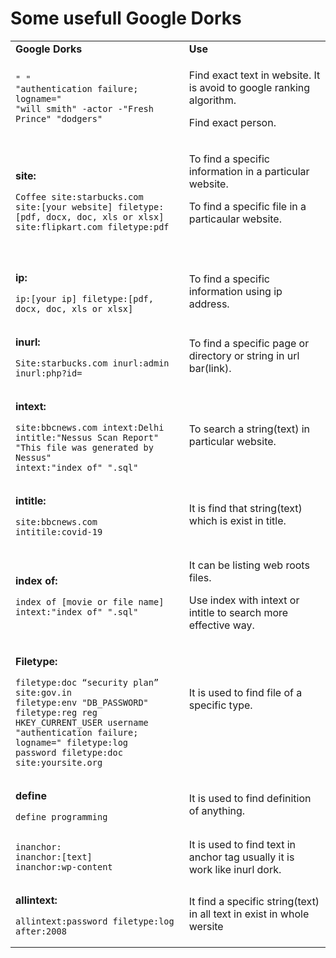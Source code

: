 # Some usefull Google Dorks


<div>
<table><tbody><tr><td><strong>Google Dorks</strong></td><td><strong>Use</strong></td></tr><tr><td><pre><code>" "
"authentication failure; logname="
"will smith" -actor -"Fresh Prince" "dodgers"</code></pre></td><td><p>Find exact text in website. It is avoid to google ranking algorithm.</p><p>Find exact person.</p></td></tr><tr><td><p><strong>site:</strong></p><pre><code>Coffee site:starbucks.com
site:[your website] filetype:[pdf, docx, doc, xls or xlsx]
site:flipkart.com filetype:pdf</code></pre></td><td><p>To find a specific information in a particular website.</p><p>To find a specific file in a particaular website.</p><p>&nbsp;</p></td></tr><tr><td><p><strong>ip:</strong></p><pre><code>ip:[your ip] filetype:[pdf, docx, doc, xls or xlsx]</code></pre></td><td>To find a specific information using ip address.</td></tr><tr><td><p><strong>inurl:</strong></p><pre><code>Site:starbucks.com inurl:admin
inurl:php?id=</code></pre></td><td>To find a specific page or directory or string in url bar(link).</td></tr><tr><td><p><strong>intext:</strong></p><pre><code>site:bbcnews.com intext:Delhi
intitle:"Nessus Scan Report" "This file was generated by Nessus"
intext:"index of" ".sql"</code></pre></td><td>To search a string(text) in particular website.</td></tr><tr><td><p><strong>intitle:</strong></p><pre><code>site:bbcnews.com intitile:covid-19</code></pre></td><td>It is find that string(text) which is exist in title.</td></tr><tr><td><p><strong>index of:</strong></p><pre><code>index of [movie or file name]
intext:"index of" ".sql"</code></pre></td><td><p>It can be listing web roots files.</p><p>Use index with intext or intitle to search more effective way.</p></td></tr><tr><td><p><strong>Filetype:</strong></p><pre><code>filetype:doc “security plan” site:gov.in
filetype:env "DB_PASSWORD"
filetype:reg reg HKEY_CURRENT_USER username
"authentication failure; logname=" filetype:log
password filetype:doc site:yoursite.org</code></pre></td><td><p>It is used to find file of a specific type.</p><p>&nbsp;</p></td></tr><tr><td><p><strong>define</strong></p><pre><code>define programming</code></pre></td><td>It is used to find definition of anything.</td></tr><tr><td><pre><code>inanchor:
inanchor:[text]
inanchor:wp-content</code></pre></td><td>It is used to find text in anchor tag usually it is work like inurl dork.</td></tr><tr><td><p><strong>allintext:</strong></p><pre><code>allintext:password filetype:log after:2008</code></pre></td><td>It find a specific string(text) in all text in exist in whole wersite</td></tr></tbody></table>
</div>











